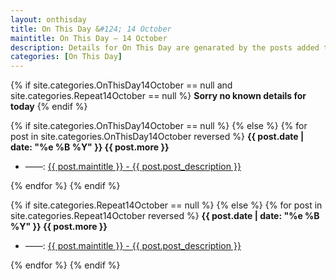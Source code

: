 ```yaml
---
layout: onthisday
title: On This Day &#124; 14 October
maintitle: On This Day — 14 October
description: Details for On This Day are genarated by the posts added to the website so the content is subject to changes/updates over time.
categories: [On This Day]
---
```


{% if site.categories.OnThisDay14October == null and site.categories.Repeat14October == null %}
<strong>Sorry no known details for today</strong>
{% endif %}

{% if site.categories.OnThisDay14October == null %}
{% else %}
{% for post in site.categories.OnThisDay14October reversed %}
<strong>{{ post.date | date: "%e %B %Y" }} {{ post.more }}</strong>
<ul>
<li> ——: <a href="{{ post.url }}">{{ post.maintitle }} - {{ post.post_description }}</a></li>
</ul>
{% endfor %}
{% endif %}

{% if site.categories.Repeat14October == null %}
{% else %}
{% for post in site.categories.Repeat14October reversed %}
<strong>{{ post.date | date: "%e %B %Y" }} {{ post.more }}</strong>
<ul>
<li> ——: <a href="{{ post.url }}">{{ post.maintitle }} - {{ post.post_description }}</a></li>
</ul>
{% endfor %}
{% endif %}
